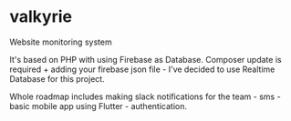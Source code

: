# valkyrie
Website monitoring system

It's based on PHP with using Firebase as Database.
Composer update is required + adding your firebase json file - I've decided to use Realtime Database for this project.

Whole roadmap includes making slack notifications for the team - sms - basic mobile app using Flutter - authentication.
